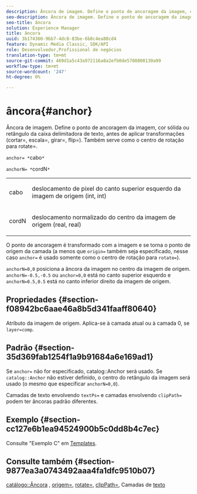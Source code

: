 ```yaml
---
description: Âncora de imagem. Define o ponto de ancoragem da imagem, cor sólida ou retângulo da caixa delimitadora de texto, antes de aplicar transformações (cortar=, escala=, girar=, flip=). Também serve como o centro de rotação para rotate=.
seo-description: Âncora de imagem. Define o ponto de ancoragem da imagem, cor sólida ou retângulo da caixa delimitadora de texto, antes de aplicar transformações (cortar=, escala=, girar=, flip=). Também serve como o centro de rotação para rotate=.
seo-title: âncora
solution: Experience Manager
title: âncora
uuid: 3b174360-9bb7-4dc8-83be-6b8c4ea88cd4
feature: Dynamic Media Classic, SDK/API
role: Desenvolvedor,Profissional de negócios
translation-type: tm+mt
source-git-commit: 469d1a5c43a972116a8a2efb0de5708800130a99
workflow-type: tm+mt
source-wordcount: '247'
ht-degree: 0%

---
```



# âncora{#anchor}

Âncora de imagem. Define o ponto de ancoragem da imagem, cor sólida ou retângulo da caixa delimitadora de texto, antes de aplicar transformações (cortar=, escala=, girar=, flip=). Também serve como o centro de rotação para rotate=.

`anchor= *`cabo`*`

`anchorN= *`cordN`*`

<table id="simpletable_3ED1CD0BF473439FA1132FC84B4452A8"> 
 <tr class="strow"> 
  <td class="stentry"> <p><span class="codeph"> <span class="varname"> cabo</span> </span> </p> </td> 
  <td class="stentry"> <p>deslocamento de pixel do canto superior esquerdo da imagem de origem (int, int) </p></td> 
 </tr> 
 <tr class="strow"> 
  <td class="stentry"> <p><span class="codeph"> <span class="varname"> cordN</span> </span> </p> </td> 
  <td class="stentry"> <p>deslocamento normalizado do centro da imagem de origem (real, real) </p></td> 
 </tr> 
</table>

O ponto de ancoragem é transformado com a imagem e se torna o ponto de origem da camada (a menos que `origin=` também seja especificado, nesse caso `anchor=` é usado somente como o centro de rotação para `rotate=`).

`anchorN=0,0` posiciona a âncora da imagem no centro da imagem de origem. `anchorN=-0.5,-0.5` ou  `anchor=0,0` está no canto superior esquerdo e  `anchorN=0.5,0.5` está no canto inferior direito da imagem de origem.

## Propriedades {#section-f08942bc6aae46a8b5d341faaff80640}

Atributo da imagem de origem. Aplica-se à camada atual ou à camada 0, se `layer=comp`.

## Padrão {#section-35d369fab1254f1a9b91684a6e169ad1}

Se `anchor=` não for especificado, catalog::Anchor será usado. Se `catalog::Anchor` não estiver definido, o centro do retângulo da imagem será usado (o mesmo que especificar `anchorN=0,0`).

Camadas de texto envolvendo `textPs=` e camadas envolvendo `clipPath=` podem ter âncoras padrão diferentes.

## Exemplo {#section-cc127e6b1ea94524900b5c0dd8b4c7ec}

Consulte &quot;Exemplo C&quot; em [Templates](../../../../../is-api/http-ref/image-serving-api-ref/c-http-protocol-reference/c-templates/c-templates.md#concept-3cd2d2adae0e41b2979b9640244d4d3e).

## Consulte também {#section-9877ea3a0743492aaa4fa1dfc9510b07}

[catálogo::Âncora](/help/aem-is-ir-api/is-api/image-catalog/image-serving-api-ref/c-image-catalog-reference/c-image-svg-data-reference/c-image-data-reference/r-anchor-cat.md) ,  [origem=](../../../../../is-api/http-ref/image-serving-api-ref/c-http-protocol-reference/c-command-reference/r-origin.md#reference-e11c7ac06e2240cc884c3fec98f05138),  [rotate=](../../../../../is-api/http-ref/image-serving-api-ref/c-http-protocol-reference/c-command-reference/r-rotate.md#reference-12abb086635546ec9ec2e1a793dc1096),  [clipPath=](../../../../../is-api/http-ref/image-serving-api-ref/c-http-protocol-reference/c-command-reference/r-clippath.md#reference-8139b1b52dc54749b51b109521ddf83d), Camadas de  [texto](../../../../../is-api/http-ref/image-serving-api-ref/c-http-protocol-reference/c-text-formatting/r-text-layers.md#reference-47e78cfb18134db5ab09e17af14a6a8f)
